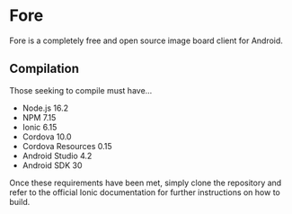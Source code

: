 # Fore
Fore is a completely free and open source image board client for Android.

## Compilation
Those seeking to compile must have...

- Node.js 16.2
- NPM 7.15
- Ionic 6.15
- Cordova 10.0
- Cordova Resources 0.15
- Android Studio 4.2
- Android SDK 30

Once these requirements have been met, simply clone the repository and refer to
the official Ionic documentation for further instructions on how to build.
